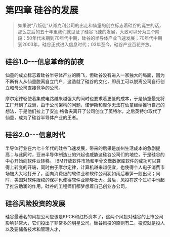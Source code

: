 # 第四章 硅谷的发展

>如果说“八叛徒”从肖克利公司的出走和仙童的创立标志着硅谷的诞生的话，那么之后的五十年里我们就见证了硅谷飞速的发展，大致可以分为三个阶段：50年代末期到70年代中期，硅谷的半导体产业飞速发展；70年代中期到2003年，硅谷正式进入信息时代；03年至今，硅谷产业百花齐放。

## 硅谷1.0---信息革命的前夜
  仙童的成立标志着硅谷半导体产业的腾飞，但硅谷没有进入一家独大的局面，因为不断有人从仙童脱离自立门户，这造就了硅谷的文化，即员工可以脱离公司自行创立和母公司直接竞争的公司。
  
  摩尔定律驱使着集成电路越来越强大的同时也要求着更低的成本，于是仙童最先将工厂开到了亚洲，由于公司架构的问题，诺伊斯和摩尔无法在仙童继续推行自己的想法，于是他们拉上了安迪·格鲁夫离开了公司创立了英特尔，之后英特尔取代了仙童，成为了硅谷半导体产业的王者。
  
## 硅谷2.0---信息时代
  半导体行业在六七十年代的硅谷飞速发展，带来的后果是加州生活成本的急剧提高；与此同时，亚洲半导体制造业的兴起也威胁这硅谷公司们的地位，于是硅谷的中心开始向软件业转移。
  IBM开放软件市场和甲骨文做数据库软件的成功可以算得上转变的开端，同时由于摩尔定律，计算机越来越便宜，也使得个人电子消费市场被大大地打开了，面向消费级的软件业和软件公司犹如雨后春笋一般出现；同时，美国对软件版权的保护也使得软件业能够壮大。最后，风投在这个过程中也起了推波助澜的作用，硅谷的工程师们都梦想着自己创业办公司。
  
## 硅谷风险投资的发展
  硅谷最著名的风投公司应该是KPCB和红杉资本了，这两个风投对硅谷的上市公司影响非常大，它们投出了非常多的明星公司。硅谷风投的原则有二，投资就是投人以及要储备技术和管理人才，